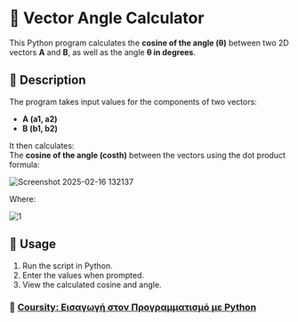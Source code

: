 # 📐 Vector Angle Calculator

This Python program calculates the **cosine of the angle (θ)** between two 2D vectors **A** and **B**, as well as the angle **θ in degrees**.

## 📝 Description
The program takes input values for the components of two vectors:  
- **A (a1, a2)**  
- **B (b1, b2)**  

It then calculates:  
The **cosine of the angle (costh)** between the vectors using the dot product formula:
   
![Screenshot 2025-02-16 132137](https://github.com/user-attachments/assets/47bdb6dc-f015-4d9d-9ea5-4c23e7d4328d)
 
Where: 

![1](https://github.com/user-attachments/assets/bccbd6af-dd43-438d-a568-0bd02fa70e99)


## 🚀 Usage
1. Run the script in Python.
2. Enter the values when prompted.
3. View the calculated cosine and angle.

### 🔗 [Coursity: Εισαγωγή στον Προγραμματισμό με Python](https://coursity.gr/)
